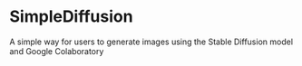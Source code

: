 # SimpleDiffusion
A simple way for users to generate images using the Stable Diffusion model and Google Colaboratory

